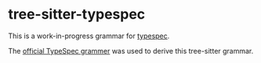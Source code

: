 # tree-sitter-typespec

This is a work-in-progress grammar for [typespec](https://typespec.io/).

The [official TypeSpec grammer](https://github.com/microsoft/typespec/blob/main/packages/spec/src/spec.emu.html) was used to derive this tree-sitter grammar.
